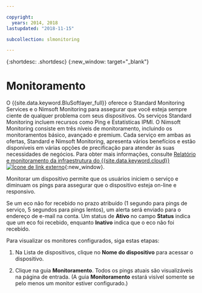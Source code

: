 ```yaml
---

copyright:
  years: 2014, 2018
lastupdated: "2018-11-15"

subcollection: slmonitoring

---
```


{:shortdesc: .shortdesc}
{:new_window: target="_blank"}

# Monitoramento
O {{site.data.keyword.BluSoftlayer_full}} oferece o Standard Monitoring Services e o Nimsoft Monitoring para assegurar que você esteja sempre ciente de qualquer problema com seus dispositivos. Os serviços Standard Monitoring incluem recursos como Ping e Estatísticas IPMI. O Nimsoft Monitoring consiste em três níveis de monitoramento, incluindo os monitoramentos básico, avançado e premium. Cada serviço em ambas as ofertas, Standard e Nimsoft Monitoring, apresenta vários benefícios e estão disponíveis em várias opções de precificação para atender às suas necessidades de negócios. Para obter mais informações, consulte [Relatório e monitoramento da infraestrutura do {{site.data.keyword.cloud}} ![Ícone de link externo](../../icons/launch-glyph.svg "Ícone de link externo")](https://www.ibm.com/cloud/infrastructure/monitoring){:new_window}.

Monitorar um dispositivo permite que os usuários iniciem o serviço e diminuam os pings para assegurar
que o dispositivo esteja on-line e responsivo.

Se um eco não for recebido no prazo atribuído (1 segundo para pings de serviço, 5 segundos para pings lentos), um alerta será enviado para o endereço de e-mail na conta. Um status de **Ativo** no campo **Status** indica que um eco foi recebido, enquanto **Inativo** indica que o eco não foi recebido.

Para visualizar os monitores configurados, siga estas etapas:

1. Na Lista de dispositivos, clique no **Nome do dispositivo** para acessar o dispositivo.

2. Clique na guia **Monitoramento**. Todos os pings atuais são visualizáveis na página de entrada. (A guia **Monitoramento** estará visível somente se pelo menos um monitor estiver configurado.)
